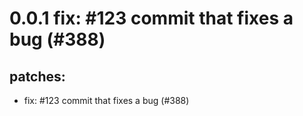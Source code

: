 # 0.0.1 fix: #123 commit that fixes a bug (#388)

## patches:
* fix: #123 commit that fixes a bug (#388)

